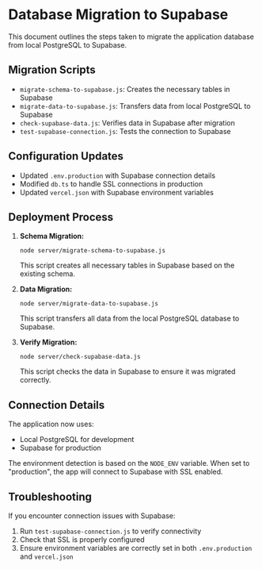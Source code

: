 # Database Migration to Supabase

This document outlines the steps taken to migrate the application database from local PostgreSQL to Supabase.

## Migration Scripts

- `migrate-schema-to-supabase.js`: Creates the necessary tables in Supabase
- `migrate-data-to-supabase.js`: Transfers data from local PostgreSQL to Supabase
- `check-supabase-data.js`: Verifies data in Supabase after migration
- `test-supabase-connection.js`: Tests the connection to Supabase

## Configuration Updates

- Updated `.env.production` with Supabase connection details
- Modified `db.ts` to handle SSL connections in production
- Updated `vercel.json` with Supabase environment variables

## Deployment Process

1. **Schema Migration:**
   ```
   node server/migrate-schema-to-supabase.js
   ```
   This script creates all necessary tables in Supabase based on the existing schema.

2. **Data Migration:**
   ```
   node server/migrate-data-to-supabase.js
   ```
   This script transfers all data from the local PostgreSQL database to Supabase.

3. **Verify Migration:**
   ```
   node server/check-supabase-data.js
   ```
   This script checks the data in Supabase to ensure it was migrated correctly.

## Connection Details

The application now uses:
- Local PostgreSQL for development
- Supabase for production

The environment detection is based on the `NODE_ENV` variable. When set to "production", the app will connect to Supabase with SSL enabled.

## Troubleshooting

If you encounter connection issues with Supabase:
1. Run `test-supabase-connection.js` to verify connectivity
2. Check that SSL is properly configured
3. Ensure environment variables are correctly set in both `.env.production` and `vercel.json` 